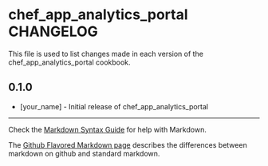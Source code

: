 chef_app_analytics_portal CHANGELOG
===================================

This file is used to list changes made in each version of the chef_app_analytics_portal cookbook.

0.1.0
-----
- [your_name] - Initial release of chef_app_analytics_portal

- - -
Check the [Markdown Syntax Guide](http://daringfireball.net/projects/markdown/syntax) for help with Markdown.

The [Github Flavored Markdown page](http://github.github.com/github-flavored-markdown/) describes the differences between markdown on github and standard markdown.
